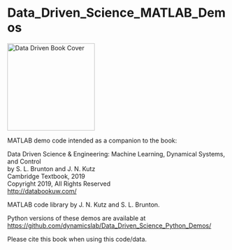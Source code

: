 # Data_Driven_Science_MATLAB_Demos

<img src="http://www.databookuw.com/files/stacks-image-5bffc53-882x1200.png" alt="Data Driven Book Cover" width="200"/>

MATLAB demo code intended as a companion to the book:  


Data Driven Science & Engineering: Machine Learning, Dynamical Systems, and Control  
by S. L. Brunton and J. N. Kutz  
Cambridge Textbook, 2019  
Copyright 2019, All Rights Reserved  
http://databookuw.com/


MATLAB code library by J. N. Kutz and S. L. Brunton.

Python versions of these demos are available at https://github.com/dynamicslab/Data_Driven_Science_Python_Demos/

Please cite this book when using this code/data. 
